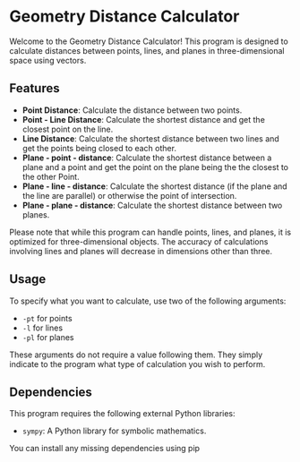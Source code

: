 # Geometry Distance Calculator

Welcome to the Geometry Distance Calculator! This program is designed to calculate distances between points, lines, and planes in three-dimensional space using vectors.

## Features
- **Point Distance**: Calculate the distance between two points.
- **Point - Line Distance**: Calculate the shortest distance and get the closest point on the line.
- **Line Distance**: Calculate the shortest distance between two lines and get the points being closed to each other.
- **Plane - point - distance**: Calculate the shortest distance between a plane and a point and get the point on the plane being the the closest to the other Point.
- **Plane - line - distance**: Calculate the shortest distance (if the plane and the line are parallel) or otherwise the point of intersection.
- **Plane - plane - distance**: Calculate the shortest distance between two planes.

Please note that while this program can handle points, lines, and planes, it is optimized for three-dimensional objects. The accuracy of calculations involving lines and planes will decrease in dimensions other than three.

## Usage
To specify what you want to calculate, use two of the following arguments:
- `-pt` for points
- `-l` for lines
- `-pl` for planes

These arguments do not require a value following them. They simply indicate to the program what type of calculation you wish to perform.

## Dependencies
This program requires the following external Python libraries:
- `sympy`: A Python library for symbolic mathematics.

You can install any missing dependencies using pip
